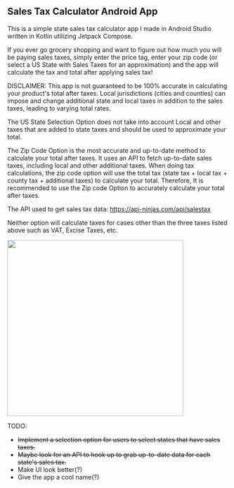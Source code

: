 ## Sales Tax Calculator Android App

This is a simple state sales tax calculator app I made in Android Studio written in Kotlin utilizing Jetpack Compose.

If you ever go grocery shopping and want to figure out how much you will be paying sales taxes, simply enter the price tag, enter your zip code (or select a US State with Sales Taxes for an approximation) and the app will calculate the tax and total after applying sales tax! 


DISCLAIMER: This app is not guaranteed to be 100% accurate in calculating your product's total after taxes. Local jurisdictions (cities and counties) can impose and change additional state and local taxes in addition to the sales taxes, leading to varying total rates. 

The US State Selection Option does not take into account Local and other taxes that are added to state taxes and should be used to approximate your total.

The Zip Code Option is the most accurate and up-to-date method to calculate your total after taxes. It uses an API to fetch up-to-date sales taxes, including local and other additional taxes. When doing tax calculations, the zip code option will use the total tax (state tax + local tax + county tax + additional taxes) to calculate your total. Therefore, It is recommended to use the Zip code Option to accurately calculate your total after taxes.  

The API used to get sales tax data: https://api-ninjas.com/api/salestax  

Neither option will calculate taxes for cases other than the three taxes listed above such as VAT, Excise Taxes, etc.

<img src="https://github.com/mylifeisoofed/Sales-Tax-Calculator/assets/58831022/ac4be57b-790d-4d69-b241-ce59ed9e864a" width="400">

TODO:
- ~~Implement a selection option for users to select states that have sales taxes.~~
- ~~Maybe look for an API to hook up to grab up-to-date data for each state's sales tax.~~
- Make UI look better(?)
- Give the app a cool name(?)
